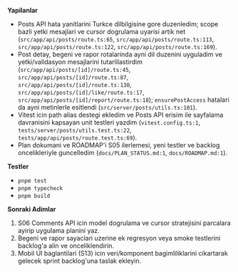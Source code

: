 **Yapilanlar**
- Posts API hata yanitlarini Turkce dilbilgisine gore duzenledim; scope bazli yetki mesajlari ve cursor dogrulama uyarisi artik net (`src/app/api/posts/route.ts:65`, `src/app/api/posts/route.ts:113`, `src/app/api/posts/route.ts:122`, `src/app/api/posts/route.ts:169`).
- Post detay, begeni ve rapor rotalarinda ayni dil duzenini uyguladim ve yetki/validasyon mesajlarini tutarlilastirdim (`src/app/api/posts/[id]/route.ts:45`, `src/app/api/posts/[id]/route.ts:87`, `src/app/api/posts/[id]/route.ts:130`, `src/app/api/posts/[id]/like/route.ts:17`, `src/app/api/posts/[id]/report/route.ts:18`); `ensurePostAccess` hatalari da ayni metinlerle esitlendi (`src/server/posts/utils.ts:101`).
- Vitest icin path alias destegi ekledim ve Posts API erisim ile sayfalama davranisini kapsayan unit testleri yazdim (`vitest.config.ts:1`, `tests/server/posts/utils.test.ts:22`, `tests/app/api/posts/route.test.ts:69`).
- Plan dokumani ve ROADMAP'i S05 ilerlemesi, yeni testler ve backlog oncelikleriyle guncelledim (`docs/PLAN_STATUS.md:1`, `docs/ROADMAP.md:1`).

**Testler**
- `pnpm test`
- `pnpm typecheck`
- `pnpm build`

**Sonraki Adimlar**
1. S06 Comments API icin model dogrulama ve cursor stratejisini parcalara ayirip uygulama planini yaz.
2. Begeni ve rapor sayaclari uzerine ek regresyon veya smoke testlerini backlog'a alin ve onceliklendirin.
3. Mobil UI baglantilari (S13) icin veri/komponent bagimliliklarini cikartarak gelecek sprint backlog'una taslak ekleyin.
